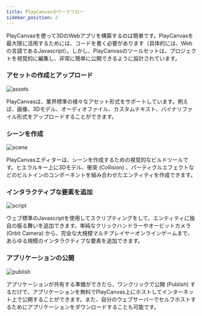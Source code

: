 ```yaml
---
title: PlayCanvasのワークフロー
sidebar_position: 2
---
```


PlayCanvasを使って3DのWebアプリを構築するのは簡単です。PlayCanvasを最大限に活用するためには、コードを書く必要があります（具体的には、Webの言語であるJavascript）。しかし、PlayCanvasのツールセットは、プロジェクトを視覚的に編集し、非常に簡単に公開できるように設計されています。

### アセットの作成とアップロード

![assets](/img/user-manual/introduction/workflow-assets.jpg)

PlayCanvasは、業界標準の様々なアセット形式をサポートしています。例えば、画像、3Dモデル、オーディオファイル、カスタムテキスト、バイナリファイル形式をアップロードすることができます。

### シーンを作成

![scene](/img/user-manual/introduction/workflow-create-scene.jpg)

PlayCanvasエディターは、シーンを作成するための視覚的なビルドツールです。ヒエラルキー上に3Dモデル、衝突 (Collision) 、パーティクルエフェクトなどのビルトインのコンポーネントを組み合わせたエンティティを作成できます。

### インタラクティブな要素を追加

![script](/img/user-manual/introduction/workflow-script.jpg)

ウェブ標準のJavascriptを使用してスクリプティングをして、エンティティに独自の振る舞いを追加できます。単純なクリックハンドラーやオービットカメラ(Orbit Camera) から、完全な大規模マルチプレイヤーオンラインゲームまで、あらゆる規模のインタラクティブな要素を追加できます。

### アプリケーションの公開

![publish](/img/user-manual/introduction/workflow-publish.jpg)

アプリケーションが共有する準備ができたら、ワンクリックで公開 (Publish) するだけで、アプリケーションを無料でPlayCanvas上にホストしてインターネット上で公開することができます。また、自分のウェブサーバーでセルフホストするためにアプリケーションをダウンロードすることも可能です。
